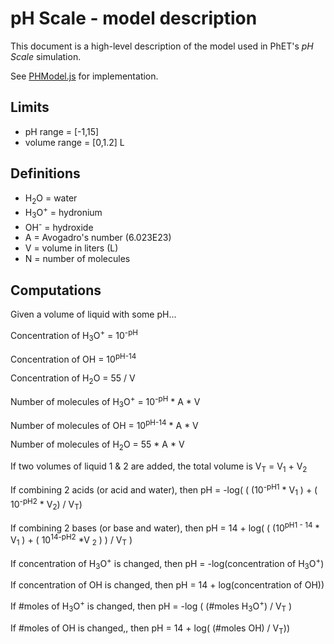 # pH Scale - model description

This document is a high-level description of the model used in PhET's _pH Scale_ simulation.

See [PHModel.js](https://github.com/phetsims/ph-scale/blob/master/js/common/model/PHModel.js) for implementation.

## Limits

* pH range = [-1,15]
* volume range = [0,1.2] L

## Definitions

* H<sub>2</sub>O = water
* H<sub>3</sub>O<sup>+</sup> = hydronium
* OH<sup>-</sup> = hydroxide
* A = Avogadro's number (6.023E23)
* V = volume in liters (L)
* N = number of molecules

## Computations

Given a volume of liquid with some pH...

Concentration of H<sub>3</sub>O<sup>+</sup> = 10<sup>-pH</sup>

Concentration of OH = 10<sup>pH-14</sup>

Concentration of H<sub>2</sub>O = 55 / V

Number of molecules of H<sub>3</sub>O<sup>+</sup> = 10<sup>-pH</sup> * A * V

Number of molecules of OH = 10<sup>pH-14</sup> * A * V

Number of molecules of H<sub>2</sub>O = 55 * A * V

If two volumes of liquid 1 & 2 are added, the total volume is V<sub>T</sub> = V<sub>1</sub> + V<sub>2</sub>

If combining 2 acids (or acid and water), then pH = -log( ( (10<sup>-pH1</sup> * V<sub>1</sub> ) + ( 10<sup>-pH2</sup> * V<sub>2</sub>) / V<sub>T</sub>)

If combining 2 bases (or base and water), then pH = 14 + log( ( (10<sup>pH1 - 14</sup> * V<sub>1</sub> ) + ( 10<sup>14-pH2</sup> *V <sub>2</sub> ) ) / V<sub>T</sub> )

If concentration of H<sub>3</sub>O<sup>+</sup> is changed, then pH = -log(concentration of H<sub>3</sub>O<sup>+</sup>)

If concentration of OH is changed, then pH = 14 + log(concentration of OH))

If #moles of H<sub>3</sub>O<sup>+</sup> is changed, then pH = -log ( (#moles H<sub>3</sub>O<sup>+</sup>) / V<sub>T</sub> )

If #moles of OH is changed,, then pH = 14 + log( (#moles OH) / V<sub>T</sub>))
